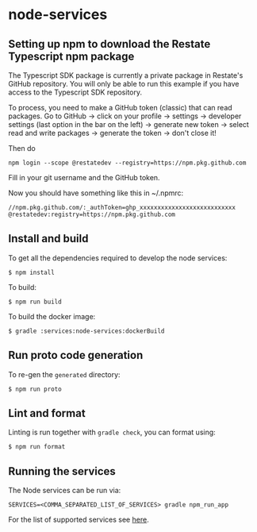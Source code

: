 # node-services

## Setting up npm to download the Restate Typescript npm package

The Typescript SDK package is currently a private package in Restate's GitHub repository.
You will only be able to run this example if you have access to the Typescript SDK repository.

To process, you need to make a GitHub token (classic) that can read packages.
Go to GitHub -> click on your profile -> settings -> developer settings (last option in the bar on the left)
-> generate new token -> select read and write packages -> generate the token -> don't close it!

Then do

    npm login --scope @restatedev --registry=https://npm.pkg.github.com

Fill in your git username and the GitHub token.

Now you should have something like this in ~/.npmrc:

    //npm.pkg.github.com/:_authToken=ghp_xxxxxxxxxxxxxxxxxxxxxxxxxxx
    @restatedev:registry=https://npm.pkg.github.com

## Install and build

To get all the dependencies required to develop the node services:

```shell
$ npm install
```

To build:

```shell
$ npm run build
```

To build the docker image:

```shell
$ gradle :services:node-services:dockerBuild
```

## Run proto code generation

To re-gen the `generated` directory:

```shell
$ npm run proto
```

## Lint and format

Linting is run together with `gradle check`, you can format using:

```shell
$ npm run format
```

## Running the services

The Node services can be run via:

```shell
SERVICES=<COMMA_SEPARATED_LIST_OF_SERVICES> gradle npm_run_app 
```

For the list of supported services see [here](src/app.ts).
